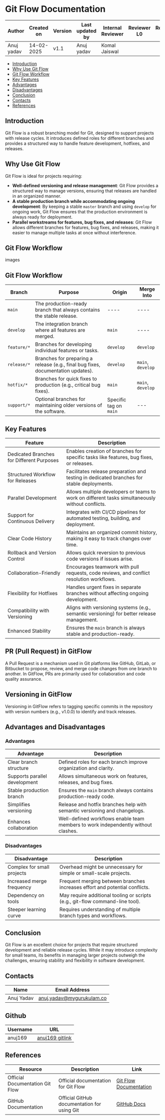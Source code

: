 # Git Flow Documentation

| **Author** | **Created on** | **Version** | **Last updated by**|**Internal Reviewer** |**Reviewer L0** |**Reviewer L1** |**Reviewer L2** |
|------------|---------------------------|-------------|---------------------|-------------|-------------|-------------|-------------|
| Anuj yadav|   14-02-2025             | v1.1          | Anuj yadav        |  Komal Jaiswal |  |   |      |

- [Introduction](#introduction)
- [Why Use Git Flow](#why-use-git-flow)
- [Git Flow Workflow](#git-flow-workflow)
- [Key Features](#key-features)
- [Advantages](#advantages)
- [Disadvantages](#disadvantages)
- [Conclusion](#conclusion)
- [Contacts](#contacts)
- [References](#references)

## Introduction
Git Flow is a robust branching model for Git, designed to support projects with release cycles. It introduces defined roles for different branches and provides a structured way to handle feature development, hotfixes, and releases.

## Why Use Git Flow
Git Flow is ideal for projects requiring:

- **Well-defined versioning and release management**: Git Flow provides a structured way to manage versions, ensuring that releases are handled in an organized manner.
- **A stable production branch while accommodating ongoing development**: By keeping a stable `master` branch and using `develop` for ongoing work, Git Flow ensures that the production environment is always ready for deployment.
- **Parallel workstreams for features, bug fixes, and releases**: Git Flow allows different branches for features, bug fixes, and releases, making it easier to manage multiple tasks at once without interference.
## Git Flow Workflow



images

## Git Flow Workflow

| **Branch**          | **Purpose**                                                                 | **Origin**          | **Merge Into**       |
|---------------------|-----------------------------------------------------------------------------|---------------------|----------------------|
| `main`              | The production-ready branch that always contains the stable release.         | ----                | ----                 |
| `develop`           | The integration branch where all features are merged.                        | `main`              | ----                 |
| `feature/*`         | Branches for developing individual features or tasks.                         | `develop`           | `develop`            |
| `release/*`         | Branches for preparing a release (e.g., final bug fixes, documentation updates). | `develop`           | `main`, `develop`    |
| `hotfix/*`          | Branches for quick fixes to production (e.g., critical bug fixes).           | `main`              | `main`, `develop`    |
| `support/*`         | Optional branches for maintaining older versions of the software.            | Specific tag on `main` | ---                  |

## Key Features

| **Feature**                                   | **Description**                                                                 |
|-----------------------------------------------|---------------------------------------------------------------------------------|
| Dedicated Branches for Different Purposes     | Enables creation of branches for specific tasks like features, bug fixes, or releases. |
| Structured Workflow for Releases              | Facilitates release preparation and testing in dedicated branches for stable deployments. |
| Parallel Development                          | Allows multiple developers or teams to work on different tasks simultaneously without conflicts. |
| Support for Continuous Delivery               | Integrates with CI/CD pipelines for automated testing, building, and deployment. |
| Clear Code History                            | Maintains an organized commit history, making it easy to track changes over time. |
| Rollback and Version Control                  | Allows quick reversion to previous code versions if issues arise. |
| Collaboration-Friendly                        | Encourages teamwork with pull requests, code reviews, and conflict resolution workflows. |
| Flexibility for Hotfixes                      | Handles urgent fixes in separate branches without affecting ongoing development. |
| Compatibility with Versioning                 | Aligns with versioning systems (e.g., semantic versioning) for better release management. |
| Enhanced Stability                            | Ensures the `main` branch is always stable and production-ready. |

## PR (Pull Request) in GitFlow
A Pull Request is a mechanism used in Git platforms like GitHub, GitLab, or Bitbucket to propose, review, and merge code changes from one branch to another. In GitFlow, PRs are primarily used for collaboration and code quality assurance.

## Versioning in GitFlow
Versioning in GitFlow refers to tagging specific commits in the repository with version numbers (e.g., v1.0.0) to identify and track releases.

## Advantages and Disadvantages

### Advantages

| **Advantage**                   | **Description**                                                                  |
|----------------------------------|----------------------------------------------------------------------------------|
| Clear branch structure           | Defined roles for each branch improve organization and clarity.                  |
| Supports parallel development    | Allows simultaneous work on features, releases, and bug fixes.                   |
| Stable production branch         | Ensures the `main` branch always contains production-ready code.                 |
| Simplifies versioning            | Release and hotfix branches help with semantic versioning and changelogs.       |
| Enhances collaboration           | Well-defined workflows enable team members to work independently without clashes. |

### Disadvantages

| **Disadvantage**                 | **Description**                                                                  |
|----------------------------------|----------------------------------------------------------------------------------|
| Complex for small projects       | Overhead might be unnecessary for simple or small-scale projects.                |
| Increased merge frequency        | Frequent merging between branches increases effort and potential conflicts.      |
| Dependency on tools              | May require additional tooling or scripts (e.g., git-flow command-line tool).    |
| Steeper learning curve           | Requires understanding of multiple branch types and workflows.                   |

## Conclusion
Git Flow is an excellent choice for projects that require structured development and reliable release cycles. While it may introduce complexity for small teams, its benefits in managing larger projects outweigh the challenges, ensuring stability and flexibility in software development.



## Contacts

| **Name**      | **Email Address**               |
|---------------|----------------------------------|
| Anuj Yadav    | anuj.yadav@mygurukulam.co        |

## Github

| **Username** | **URL** |
|--------------|---------------------------------|
| anuj169      | [anuj169 gitlink](https://github.com/snaatak-Zero-Downtime-Crew/Documentation/blob/Anuj-SCRUM-6/OT%20MS%20Understanding/Application/Employee/POC/README.MD) |

## References

| **Resource**                     | **Description**                             | **Link**                                                        |
|-----------------------------------|---------------------------------------------|-----------------------------------------------------------------|
| Official Documentation Git Flow  | Official documentation for Git Flow         | [Git Flow Documentation](https://nvie.com/posts/a-successful-git-branching-model/) |
| GitHub Documentation              | Official GitHub documentation for using Git | [GitHub Docs](https://docs.github.com/en/github) |
